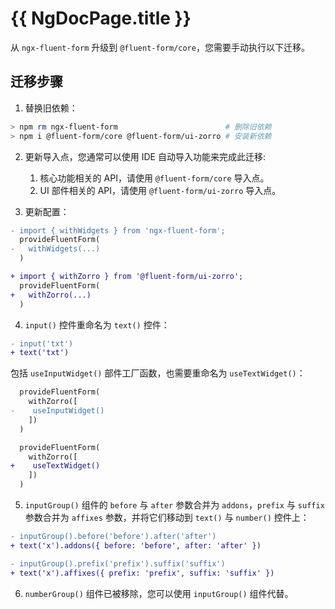 # {{ NgDocPage.title }}

从 `ngx-fluent-form` 升级到 `@fluent-form/core`，您需要手动执行以下迁移。

## 迁移步骤

1. 替换旧依赖：
```bash
> npm rm ngx-fluent-form                        # 删除旧依赖
> npm i @fluent-form/core @fluent-form/ui-zorro # 安装新依赖
```

2. 更新导入点，您通常可以使用 IDE 自动导入功能来完成此迁移:
   1. 核心功能相关的 API，请使用 `@fluent-form/core` 导入点。
   2. UI 部件相关的 API，请使用 `@fluent-form/ui-zorro` 导入点。

3. 更新配置：
```diff
- import { withWidgets } from 'ngx-fluent-form';
  provideFluentForm(
-   withWidgets(...)
  )

+ import { withZorro } from '@fluent-form/ui-zorro';
  provideFluentForm(
+   withZorro(...)
  )
```

4. `input()` 控件重命名为 `text()` 控件：
```diff
- input('txt')
+ text('txt')
```

包括 `useInputWidget()` 部件工厂函数，也需要重命名为 `useTextWidget()`：
```diff
  provideFluentForm(
    withZorro([
-    useInputWidget()
    ])
  )

  provideFluentForm(
    withZorro([
+    useTextWidget()
    ])
  )
```

5. `inputGroup()` 组件的 `before` 与 `after` 参数合并为 `addons`，`prefix` 与 `suffix` 参数合并为 `affixes` 参数，并将它们移动到 `text()` 与 `number()` 控件上：

```diff
- inputGroup().before('before').after('after')
+ text('x').addons({ before: 'before', after: 'after' })

- inputGroup().prefix('prefix').suffix('suffix')
+ text('x').affixes({ prefix: 'prefix', suffix: 'suffix' })
```

6. `numberGroup()` 组件已被移除，您可以使用 `inputGroup()` 组件代替。
